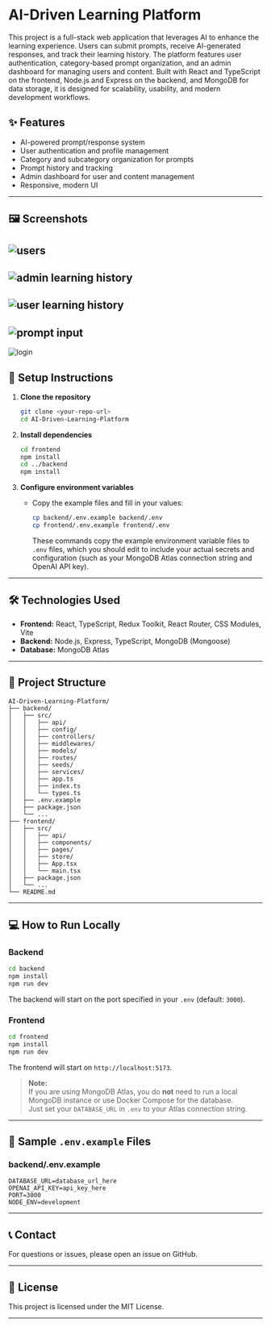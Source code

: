 # AI-Driven Learning Platform

This project is a full-stack web application that leverages AI to enhance the learning experience. Users can submit prompts, receive AI-generated responses, and track their learning history. The platform features user authentication, category-based prompt organization, and an admin dashboard for managing users and content. Built with React and TypeScript on the frontend, Node.js and Express on the backend, and MongoDB for data storage, it is designed for scalability, usability, and modern development workflows.

## ✨ Features

- AI-powered prompt/response system
- User authentication and profile management
- Category and subcategory organization for prompts
- Prompt history and tracking
- Admin dashboard for user and content management
- Responsive, modern UI

---

## 🖼️ Screenshots

![users](https://github.com/user-attachments/assets/fa8ba582-bcb6-4f99-a0d5-61a49bd192a2)
---
![admin learning history](https://github.com/user-attachments/assets/c3ca2e22-26dd-4f3b-a4ad-c0735e88d3fd)
---
![user learning history](https://github.com/user-attachments/assets/21fc602b-ed58-4958-9151-b5cf2e3dc921)
---
![prompt input](https://github.com/user-attachments/assets/0cbaef19-c4eb-4237-9856-6463c134476f)
---
![login](https://github.com/user-attachments/assets/f2b53d3d-51c9-4cd7-8291-483020a283b9)

## 🚀 Setup Instructions

1. **Clone the repository**
   ```bash
   git clone <your-repo-url>
   cd AI-Driven-Learning-Platform
   ```

2. **Install dependencies**
   ```bash
   cd frontend
   npm install
   cd ../backend
   npm install
   ```

3. **Configure environment variables**
   - Copy the example files and fill in your values:
     ```bash
     cp backend/.env.example backend/.env
     cp frontend/.env.example frontend/.env
     ```
     These commands copy the example environment variable files to `.env` files, which you should edit to include your actual secrets and configuration (such as your MongoDB Atlas connection string and OpenAI API key).

---

## 🛠 Technologies Used

- **Frontend:** React, TypeScript, Redux Toolkit, React Router, CSS Modules, Vite
- **Backend:** Node.js, Express, TypeScript, MongoDB (Mongoose)
- **Database:** MongoDB Atlas

---

## 📁 Project Structure

```
AI-Driven-Learning-Platform/
├── backend/
│   ├── src/
│   │   ├── api/
│   │   ├── config/
│   │   ├── controllers/
│   │   ├── middlewares/
│   │   ├── models/
│   │   ├── routes/
│   │   ├── seeds/
│   │   ├── services/
│   │   ├── app.ts
│   │   ├── index.ts
│   │   └── types.ts
│   ├── .env.example
│   ├── package.json
│   └── ...
├── frontend/
│   ├── src/
│   │   ├── api/
│   │   ├── components/
│   │   ├── pages/
│   │   ├── store/
│   │   ├── App.tsx
│   │   └── main.tsx
│   ├── package.json
│   └── ...
└── README.md
```

---

## 💻 How to Run Locally

### Backend

```bash
cd backend
npm install
npm run dev
```
The backend will start on the port specified in your `.env` (default: `3000`).

### Frontend

```bash
cd frontend
npm install
npm run dev
```
The frontend will start on `http://localhost:5173`.

> **Note:**  
> If you are using MongoDB Atlas, you do **not** need to run a local MongoDB instance or use Docker Compose for the database.  
> Just set your `DATABASE_URL` in `.env` to your Atlas connection string.
---

## 🧪 Sample `.env.example` Files

### backend/.env.example
```
DATABASE_URL=database_url_here
OPENAI_API_KEY=api_key_here
PORT=3000
NODE_ENV=development
```

---

## 📞 Contact

For questions or issues, please open an issue on GitHub.

---

## 📝 License

This project is licensed under the MIT License.

---
